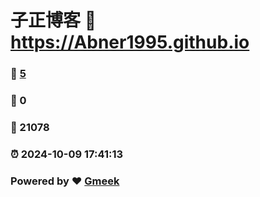 # 子正博客 :link: https://Abner1995.github.io 
### :page_facing_up: [5](https://Abner1995.github.io/tag.html) 
### :speech_balloon: 0 
### :hibiscus: 21078 
### :alarm_clock: 2024-10-09 17:41:13 
### Powered by :heart: [Gmeek](https://github.com/Meekdai/Gmeek)
